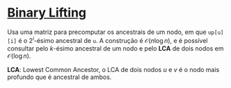 # [Binary Lifting](binary_lifting_lca.cpp)

Usa uma matriz para precomputar os ancestrais de um nodo, em que `up[u][i]` é o $2 ^ i$-ésimo ancestral de `u`. A construção é $\mathcal{O}(n \log n)$, e é possível consultar pelo $k$-ésimo ancestral de um nodo e pelo **LCA** de dois nodos em $\mathcal{O}(\log n)$.

**LCA**: Lowest Common Ancestor, o LCA de dois nodos $u$ e $v$ é o nodo mais profundo que é ancestral de ambos.
